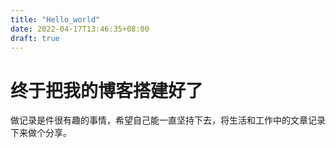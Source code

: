 ```yaml
---
title: "Hello_world"
date: 2022-04-17T13:46:35+08:00
draft: true
---
```


# 终于把我的博客搭建好了

做记录是件很有趣的事情，希望自己能一直坚持下去，将生活和工作中的文章记录下来做个分享。

